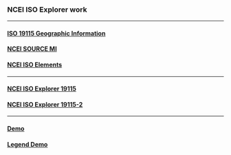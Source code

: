 ### NCEI ISO Explorer work
---
#### [ISO 19115 Geographic Information](https://www.ncei.noaa.gov/sites/default/files/2020-04/ISO%2019115-2%20Workbook_Part%20II%20Extentions%20for%20imagery%20and%20Gridded%20Data.pdf)
#### [NCEI SOURCE MI](https://ngdc.noaa.gov/wiki/index.php/MI_Metadata)
#### [NCEI ISO Elements](https://www.ngdc.noaa.gov/wiki/index.php/Category:ISO_Explorer)
---
#### [NCEI ISO Explorer 19115](https://japrimrose.github.io/ISO_Explorer/iso_explorer.html)
#### [NCEI ISO Explorer 19115-2](https://japrimrose.github.io/ISO_Explorer/iso_explorer.html)
---
#### [Demo](https://japrimrose.github.io/ISO_Explorer/demo/demo.html)
#### [Legend Demo](https://japrimrose.github.io/ISO_Explorer/demo/legend.html)
